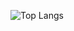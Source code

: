 ![Top Langs](https://githubreadmestats-navy.vercel.app/api/top-langs/?username=luktur&count_private=true&token=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)
